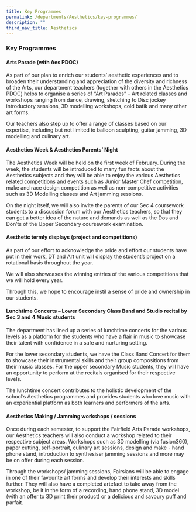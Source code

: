 ```yaml
---
title: Key Programmes
permalink: /departments/Aesthetics/key-programmes/
description: ""
third_nav_title: Aesthetics
---
```

### Key Programmes

#### Arts Parade (with Aes PDOC)

As part of our plan to enrich our students’ aesthetic experiences and to broaden their understanding and appreciation of the diversity and richness of the Arts, our department teachers (together with others in the Aesthetics PDOC) helps to organise a series of “Art Parades” – Art related classes and workshops ranging from dance, drawing, sketching to Disc jockey introductory sessions, 3D modelling workshops, cold batik and many other art forms.

  

Our teachers also step up to offer a range of classes based on our expertise, including but not limited to balloon sculpting, guitar jamming, 3D modelling and culinary art.

  

#### Aesthetics Week & Aesthetics Parents’ Night

The Aesthetics Week will be held on the first week of February. During the week, the students will be introduced to many fun facts about the Aesthetics subjects and they will be able to enjoy the various Aesthetics related competitions and events such as Junior Master Chef competition, make and race design competition as well as non-competitive activities such as 3D Modelling classes and Art jamming sessions.

  

On the night itself, we will also invite the parents of our Sec 4 coursework students to a discussion forum with our Aesthetics teachers, so that they can get a better idea of the nature and demands as well as the Dos and Don’ts of the Upper Secondary coursework examination.

  

#### Aesthetic termly displays (project and competitions)

As part of our effort to acknowledge the pride and effort our students have put in their work, DT and Art unit will display the student’s project on a rotational basis throughout the year.

  

We will also showcases the winning entries of the various competitions that we will hold every year.

  

Through this, we hope to encourage instil a sense of pride and ownership in our students.

  

#### Lunchtime Concerts – Lower Secondary Class Band and Studio recital by Sec 3 and 4 Music students

The department has lined up a series of lunchtime concerts for the various levels as a platform for the students who have a flair in music to showcase their talent with confidence in a safe and nurturing setting.

  

For the lower secondary students, we have the Class Band Concert for them to showcase their instrumental skills and their group compositions from their music classes. For the upper secondary Music students, they will have an opportunity to perform at the recitals organised for their respective levels.

  

The lunchtime concert contributes to the holistic development of the school’s Aesthetics programmes and provides students who love music with an experiential platform as both learners and performers of the arts.

  

#### Aesthetics Making / Jamming workshops / sessions

Once during each semester, to support the Fairfield Arts Parade workshops, our Aesthetics teachers will also conduct a workshop related to their respective subject areas. Workshops such as 3D modelling (via fusion360), paper cutting, self-portrait, culinary art sessions, design and make - hand phone stand, introduction to synthesiser jamming sessions and more may be on offer during each session.

  

Through the workshops/ jamming sessions, Fairsians will be able to engage in one of their favourite art forms and develop their interests and skills further. They will also have a completed artefact to take away from the workshop, be it in the form of a recording, hand phone stand, 3D model (with an offer to 3D print their product) or a delicious and savoury puff and parfait.